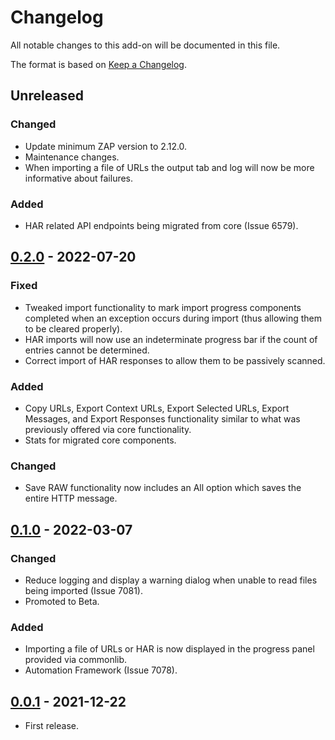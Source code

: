 # Changelog
All notable changes to this add-on will be documented in this file.

The format is based on [Keep a Changelog](https://keepachangelog.com/en/1.0.0/).

## Unreleased
### Changed
- Update minimum ZAP version to 2.12.0.
- Maintenance changes.
- When importing a file of URLs the output tab and log will now be more informative about failures.

### Added
- HAR related API endpoints being migrated from core (Issue 6579).

## [0.2.0] - 2022-07-20
### Fixed
- Tweaked import functionality to mark import progress components completed when an exception occurs during import (thus allowing them to be cleared properly).
- HAR imports will now use an indeterminate progress bar if the count of entries cannot be determined.
- Correct import of HAR responses to allow them to be passively scanned.

### Added
- Copy URLs, Export Context URLs, Export Selected URLs, Export Messages, and Export Responses functionality similar to what was previously offered via core functionality.
- Stats for migrated core components.

### Changed
- Save RAW functionality now includes an All option which saves the entire HTTP message.

## [0.1.0] - 2022-03-07
### Changed
- Reduce logging and display a warning dialog when unable to read files being imported (Issue 7081).
- Promoted to Beta.

### Added
- Importing a file of URLs or HAR is now displayed in the progress panel provided via commonlib.
- Automation Framework (Issue 7078).

## [0.0.1] - 2021-12-22

- First release.

[0.2.0]: https://github.com/zaproxy/zap-extensions/releases/exim-v0.2.0
[0.1.0]: https://github.com/zaproxy/zap-extensions/releases/exim-v0.1.0
[0.0.1]: https://github.com/zaproxy/zap-extensions/releases/exim-v0.0.1
